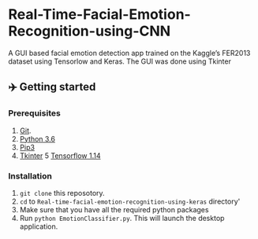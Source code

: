 # Real-Time-Facial-Emotion-Recognition-using-CNN
A GUI based facial emotion detection app trained on the  Kaggle’s FER2013 dataset using Tensorlow and Keras.
The GUI was done using Tkinter

## ✈️ Getting started
### Prerequisites

1.  [Git](https://git-scm.com/downloads).
2.  [Python 3.6](https://www.python.org/downloads/)
3.  [Pip3](https://pypi.org/project/pip)
4.  [Tkinter](https://docs.python.org/3/library/tkinter.html)
5   [Tensorflow 1.14](http://tensorflow.org/)

### Installation

1. `git clone` this reposotory.
1. `cd` to `Real-time-facial-emotion-recognition-using-keras` directory' 
1.  Make sure that you have all the required python packages
1.  Run `python EmotionClassifier.py`. This will launch the desktop application.
